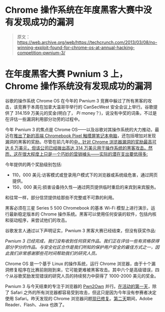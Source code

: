 # Chrome 操作系统在年度黑客大赛中没有发现成功的漏洞

> 原文：<https://web.archive.org/web/https://techcrunch.com/2013/03/08/no-winning-exploit-found-for-chrome-os-at-annual-hacking-competition-pwnium-3/>

# 在年度黑客大赛 Pwnium 3 上，Chrome 操作系统没有发现成功的漏洞

谷歌的操作系统 Chrome OS 在今年的 Pwnium 3 竞赛中躲过了所有黑客的攻击，该竞赛于本周在加拿大温哥华举行的 CanSecWest 安全会议上举行。谷歌提供了 314.159 万美元的奖金(明白了， *Pi* money？)，说没有中奖的词条，不过是在评估一些漏洞利用部分功劳的过程中。

今年 Pwnium 3 的焦点是 Chrome OS——以及谷歌对其操作系统的大力推动，最近在[推出了新的高端 Chromebook Pixel 触摸屏笔记本电脑](https://web.archive.org/web/20230320024733/https://techcrunch.com/2013/02/21/google-announces-1299-chromebook-pixel-with-2560x1700-32-12-85-touchscreen-core-i5-cpu-1tb-of-google-drive-storage-optional-lte/)，还包括增加对发现漏洞的黑客的奖励。尽管在前几年的[中，针对 Chrome 浏览器漏洞的奖励最高可达 6 万美元，但该公司已经拨出高达 314 万美元用于操作系统的黑客攻击。然而，这在很大程度上只是一个巧妙的营销噱头——实际的潜在支出要低得多:](https://web.archive.org/web/20230320024733/http://blog.chromium.org/2012/08/announcing-pwnium-2.html)

今年提供的两个奖励级别包括:

*   110，000 美元:访客模式或登录用户模式下的浏览器或系统级危害，通过网页提供。
*   150，000 美元:损害设备持久性—通过网页提供临时重启的来宾到来宾服务。

和往常一样，部分信贷提供给那些不完整或不可靠的利用。

黑客必须在三星 Series 5 500 Chromebook 的基本 Wi-Fi 模型上进行演示，运行最新稳定版本的 Chrome 操作系统。黑客可以使用任何安装的软件，包括内核和驱动程序，来尝试他们的攻击。

谷歌发言人通过以下声明证实，Pwnium 3 黑客大赛已经结束，但没有获奖作品:

*Pwnium 3 已经完成，我们没有收到任何获奖作品。我们正在评估一些有资格获得部分学分的作品。与安全社区合作是我们所知的保护用户安全的最佳方式之一，因此我们非常感谢那些花时间帮助我们的研究人员。*

Chrome OS 是一个基于 Linux 的操作系统，运行 Chrome 浏览器，由于十个漏洞修复程序在比赛前刚刚到来，它可能更难被黑客攻击。其中六个是高级错误，四个从谷歌奖励发现错误的研究人员的持续努力中获得了 1000-2000 美元的奖金。

Pwnium 3 与今天结束的专注于浏览器的 [Pwn2Own](https://web.archive.org/web/20230320024733/http://dvlabs.tippingpoint.com/blog/2013/01/17/pwn2own-2013) 并行。[在活动的第一天](https://web.archive.org/web/20230320024733/http://nakedsecurity.sophos.com/2013/03/07/pwn2own-results-java-chrome-ie-10-and-firefox-owned-on-day-one/)，除了 Safari 之外的所有浏览器都容易受到攻击，但这只是因为今年没有参赛者决定使用 Safari。昨天发现的 Chrome 浏览器问题[现已修复](https://web.archive.org/web/20230320024733/http://googlechromereleases.blogspot.ca/2013/03/stable-channel-update_7.html)。[第二天](https://web.archive.org/web/20230320024733/http://nakedsecurity.sophos.com/2013/03/08/pwn2own-results-day-two-adobe-reader-and-flash-owned-java-felled-yet-again/)期间，Adobe Reader、Flash、Java 也跌了。
